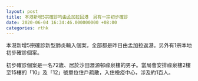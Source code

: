 ```yaml
---
layout: post
title: 本港新增5宗確診均由孟加拉回港　另有一宗初步確診
date: 2020-06-04 16:34:46.000000000 +08:00
categories: rthk
---
```


本港新增5宗確診新型肺炎輸入個案，全部都是昨日由孟加拉返港。另外有1宗本地初步確診個案。

初步確診個案是一名72歲、居於沙田瀝源邨祿泉樓的男子。當局會安排祿泉樓2樓至15樓的「10」及「12」號單位住戶疏散，入住檢疫中心，涉及約1百人。
